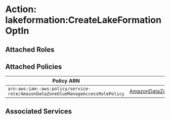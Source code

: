 # Action: lakeformation:CreateLakeFormationOptIn

## Attached Roles

## Attached Policies

| Policy ARN | Policy Name |
|------------|-------------|
| `arn:aws:iam::aws:policy/service-role/AmazonDataZoneGlueManageAccessRolePolicy` | [AmazonDataZoneGlueManageAccessRolePolicy](../policies.md#amazondatazonegluemanageaccessrolepolicy) |

## Associated Services

